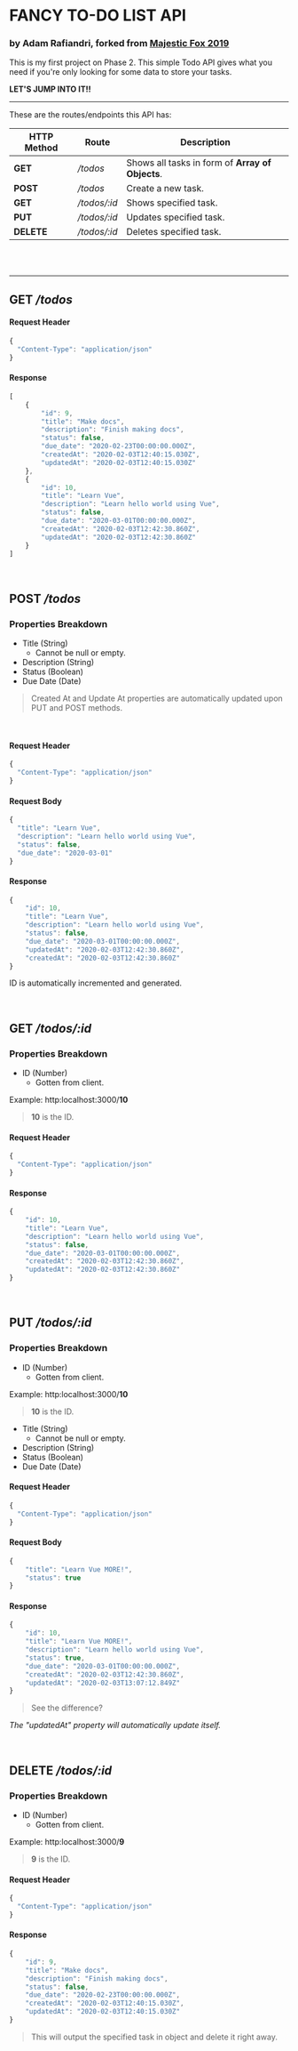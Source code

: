 # FANCY TO-DO LIST API

### by Adam Rafiandri, forked from [Majestic Fox 2019](https://github.com/majestic-fox-2019/fancy-to-do "Majestic Fox 2019")

This is my first project on Phase 2.
This simple Todo API gives what you need if you're only looking for some data to store your tasks.

__LET'S JUMP INTO IT!!__

---

These are the routes/endpoints this API has:

| HTTP Method      | Route         | Description                                      |
| ---------------- | ------------- | ------------------------------------------------ |
| __GET__          | _/todos_      | Shows all tasks in form of __Array of Objects__. |
| __POST__         | _/todos_      | Create a new task.                               |
| __GET__          | _/todos/:id_  | Shows specified task.                            |
| __PUT__          | _/todos/:id_  | Updates specified task.                          |
| __DELETE__       | _/todos/:id_  | Deletes specified task.                          |

<br><br>

---

## __GET__ _/todos_

#### Request Header

```javascript
{
  "Content-Type": "application/json"
}
```

#### Response

```javascript
[
    {
        "id": 9,
        "title": "Make docs",
        "description": "Finish making docs",
        "status": false,
        "due_date": "2020-02-23T00:00:00.000Z",
        "createdAt": "2020-02-03T12:40:15.030Z",
        "updatedAt": "2020-02-03T12:40:15.030Z"
    },
    {
        "id": 10,
        "title": "Learn Vue",
        "description": "Learn hello world using Vue",
        "status": false,
        "due_date": "2020-03-01T00:00:00.000Z",
        "createdAt": "2020-02-03T12:42:30.860Z",
        "updatedAt": "2020-02-03T12:42:30.860Z"
    }
]
```

<br>

## __POST__ _/todos_

### Properties Breakdown

* Title (String)
  * Cannot be null or empty.
* Description (String)
* Status (Boolean)
* Due Date (Date)

> Created At and Update At properties are automatically updated upon PUT and POST methods.

<br>

#### Request Header

```javascript
{
  "Content-Type": "application/json"
}
```

#### Request Body

```javascript
{
  "title": "Learn Vue",
  "description": "Learn hello world using Vue",
  "status": false,
  "due_date": "2020-03-01"
}
```

#### Response

```javascript
{
    "id": 10,
    "title": "Learn Vue",
    "description": "Learn hello world using Vue",
    "status": false,
    "due_date": "2020-03-01T00:00:00.000Z",
    "updatedAt": "2020-02-03T12:42:30.860Z",
    "createdAt": "2020-02-03T12:42:30.860Z"
}
```

ID is automatically incremented and generated.


<br>

## __GET__ _/todos/:id_

### Properties Breakdown

* ID (Number)
  * Gotten from client.

Example: http:localhost:3000/__10__

> __10__ is the ID.


#### Request Header

```javascript
{
  "Content-Type": "application/json"
}
```


#### Response

```javascript
{
    "id": 10,
    "title": "Learn Vue",
    "description": "Learn hello world using Vue",
    "status": false,
    "due_date": "2020-03-01T00:00:00.000Z",
    "createdAt": "2020-02-03T12:42:30.860Z",
    "updatedAt": "2020-02-03T12:42:30.860Z"
}
```


<br>


## __PUT__ _/todos/:id_

### Properties Breakdown

* ID (Number)
  * Gotten from client.

Example: http:localhost:3000/__10__

> __10__ is the ID.

* Title (String)
  * Cannot be null or empty.
* Description (String)
* Status (Boolean)
* Due Date (Date)


#### Request Header

```javascript
{
  "Content-Type": "application/json"
}
```


#### Request Body

```javascript
{
    "title": "Learn Vue MORE!",
    "status": true
}
```

#### Response

```javascript
{
    "id": 10,
    "title": "Learn Vue MORE!",
    "description": "Learn hello world using Vue",
    "status": true,
    "due_date": "2020-03-01T00:00:00.000Z",
    "createdAt": "2020-02-03T12:42:30.860Z",
    "updatedAt": "2020-02-03T13:07:12.849Z"
}
```

> See the difference?

_The "updatedAt" property will automatically update itself._



<br>


## __DELETE__ _/todos/:id_

### Properties Breakdown

* ID (Number)
  * Gotten from client.

Example: http:localhost:3000/__9__

> __9__ is the ID.


#### Request Header

```javascript
{
  "Content-Type": "application/json"
}
```


#### Response

```javascript
{
    "id": 9,
    "title": "Make docs",
    "description": "Finish making docs",
    "status": false,
    "due_date": "2020-02-23T00:00:00.000Z",
    "createdAt": "2020-02-03T12:40:15.030Z",
    "updatedAt": "2020-02-03T12:40:15.030Z"
}
```

> This will output the specified task in object and delete it right away.